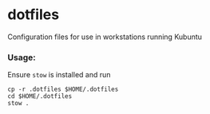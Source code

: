 # dotfiles
Configuration files for use in workstations running Kubuntu

### Usage:
Ensure `stow` is installed and run
```
cp -r .dotfiles $HOME/.dotfiles
cd $HOME/.dotfiles
stow .
```
